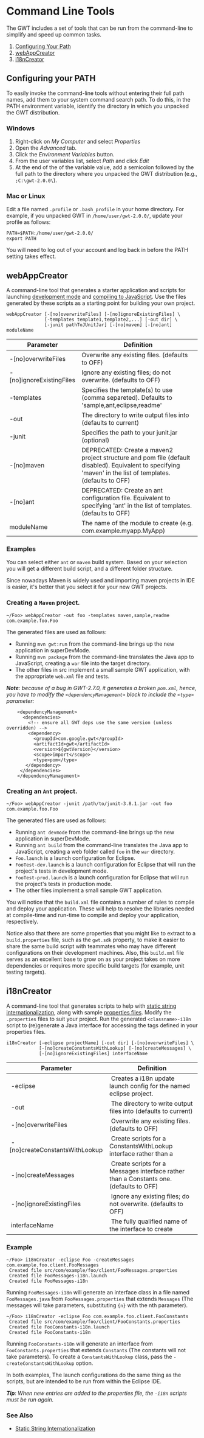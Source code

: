 Command Line Tools
===

The GWT includes a set of tools that can be run from the command-line to simplify and speed up common tasks.

1.  [Configuring Your Path](#ConfiguringYourPath)
2.  [webAppCreator](#webAppCreator)
3.  [i18nCreator](#i18nCreator)

## Configuring your PATH<a id="ConfiguringYourPath"></a>

To easily invoke the command-line tools without entering their full path names, add them to your system command search path.
To do this, in the PATH environment variable, identify the directory in which you unpacked the GWT distribution.

### Windows

1.  Right-click on _My Computer_ and select _Properties_
2.  Open the _Advanced_ tab.
3.  Click the _Environment Variables_ button.
4.  From the user variables list, select _Path_ and click _Edit_
5.  At the end of the of the variable value, add a semicolon followed by the full path to the directory where you unpacked the GWT distribution (e.g., `;C:\gwt-2.0.0\`).

### Mac or Linux

Edit a file named `.profile` or `.bash_profile` in your home directory.
For example, if you unpacked GWT in `/home/user/gwt-2.0.0/`, update your profile as follows:

```
PATH=$PATH:/home/user/gwt-2.0.0/
export PATH
```

You will need to log out of your account and log back in before the PATH setting takes effect.

## webAppCreator<a id="webAppCreator"></a>

A command-line tool that generates a starter application and scripts for launching [development mode](DevGuideCompilingAndDebugging.html#DevGuideDevMode) and [compiling to JavaScript](DevGuideCompilingAndDebugging.html#DevGuideJavaToJavaScriptCompiler).
Use the files generated by these scripts as a starting point for building your own project.


    webAppCreator [-[no]overwriteFiles] [-[no]ignoreExistingFiles] \
                  [-templates template1,template2,...] [-out dir] \
                  [-junit pathToJUnitJar] [-[no]maven] [-[no]ant] moduleName

| Parameter                | Definition |
| ------------------------ | ---------- |
| -[no]overwriteFiles      | Overwrite any existing files. (defaults to OFF)
| -[no]ignoreExistingFiles | Ignore any existing files; do not overwrite. (defaults to OFF)
| -templates               | Specifies the template(s) to use (comma separeted). Defaults to 'sample,ant,eclipse,readme'
| -out                     | The directory to write output files into (defaults to current)
| -junit                   | Specifies the path to your junit.jar (optional)
| -[no]maven               | DEPRECATED: Create a maven2 project structure and pom file (default disabled). Equivalent to specifying 'maven' in the list of templates. (defaults to OFF)
| -[no]ant                 | DEPRECATED: Create an ant configuration file. Equivalent to specifying 'ant' in the list of templates. (defaults to OFF)
| moduleName               | The name of the module to create (e.g. com.example.myapp.MyApp)


### Examples

You can select either `ant` or `maven` build system. Based on your selection you will get a different build script, and a different folder structure.

Since nowadays Maven is widely used and importing maven projects in IDE is easier, it's better that you select it for your new GWT projects.

### Creating a `Maven` project.

```
~/Foo> webAppCreator -out foo -templates maven,sample,readme com.example.foo.Foo
```

The generated files are used as follows:

*   Running `mvn gwt:run` from the command-line brings up the new application in superDevMode.
*   Running `mvn package` from the command-line translates the Java app to JavaScript, creating a `war` file into the target directory.
*   The other files in src implement a small sample GWT application, with the appropriate `web.xml` file and tests.

_**Note**: because of a bug in GWT-2.7.0, it generates a broken `pom.xml`, hence, you have to modify the `<dependencyManagement>` block to include the `<type>` parameter:_

        <dependencyManagement>
          <dependencies>
            <!-- ensure all GWT deps use the same version (unless overridden) -->
            <dependency>
              <groupId>com.google.gwt</groupId>
              <artifactId>gwt</artifactId>
              <version>${gwtVersion}</version>
              <scope>import</scope>
              <type>pom</type>
           </dependency>
         </dependencies>
        </dependencyManagement>


### Creating an `Ant` project.

```
~/Foo> webAppCreator -junit /path/to/junit-3.8.1.jar -out foo com.example.foo.Foo
```

The generated files are used as follows:

*   Running `ant devmode` from the command-line brings up the new application in superDevMode.
*   Running `ant build` from the command-line translates the Java app to JavaScript, creating a web folder called `foo` in the `war` directory.
*   `Foo.launch` is a launch configuration for Eclipse.
*   `FooTest-dev.launch` is a launch configuration for Eclipse that will run the project's tests in development mode.
*   `FooTest-prod.launch` is a launch configuration for Eclipse that will run the project's tests in production mode.
*   The other files implement a small sample GWT application.

You will notice that the `build.xml` file contains a number of rules to compile and deploy your application. These will help to resolve the libraries needed at compile-time and run-time to compile and deploy your application, respectively.

Notice also that there are some properties that you might like to extract to a `build.properties` file, such as the `gwt.sdk` property, to make it easier to share the same build script with teammates who may have different configurations on their development machines. Also, this `build.xml` file serves as an excellent base to grow on as your project takes on more dependencies or requires more specific build targets (for example, unit testing targets).



## i18nCreator<a id="i18nCreator"></a>

A command-line tool that generates scripts to help with [static string internationalization](DevGuideI18n.html#DevGuideStaticStringInternationalization), along with sample [properties files](DevGuideI18n.html#DevGuidePropertiesFiles). Modify the `.properties` files to suit your project. Run the generated
`<classname>-i18n` script to (re)generate a Java interface for accessing the tags defined in your properties files.

```
i18nCreator [-eclipse projectName] [-out dir] [-[no]overwriteFiles] \
            [-[no]createConstantsWithLookup] [-[no]createMessages] \
            [-[no]ignoreExistingFiles] interfaceName
```

| Parameter                        | Definition |
| -------------------------------- | ---------- |
| -eclipse                        | Creates a i18n update launch config for the named eclipse project.
| -out                            | The directory to write output files into (defaults to current)
| -[no]overwriteFiles             | Overwrite any existing files. (defaults to OFF)
| -[no]createConstantsWithLookup  | Create scripts for a ConstantsWithLookup interface rather than a | Constants one. (defaults to OFF)
| -[no]createMessages             | Create scripts for a Messages interface rather than a Constants one. (defaults to OFF)
| -[no]ignoreExistingFiles        | Ignore any existing files; do not overwrite. (defaults to OFF)
| interfaceName                   | The fully qualified name of the interface to create

### Example

```
~/Foo> i18nCreator -eclipse Foo -createMessages com.example.foo.client.FooMessages
 Created file src/com/example/foo/client/FooMessages.properties
 Created file FooMessages-i18n.launch
 Created file FooMessages-i18n
```

Running `FooMessages-i18n` will generate an interface class in a file named `FooMessages.java` from `FooMessages.properties` that extends `Messages`
(The messages will take parameters, substituting `{n}` with the nth parameter).

```
~/Foo> i18nCreator -eclipse Foo com.example.foo.client.FooConstants
 Created file src/com/example/foo/client/FooConstants.properties
 Created file FooConstants-i18n.launch
 Created file FooConstants-i18n
```

Running `FooConstants-i18n` will generate an interface from `FooConstants.properties` that extends `Constants` (The constants will not take parameters). To
create a `ConstantsWithLookup` class, pass the `-createConstantsWithLookup` option.

In both examples, The launch configurations do the same thing as the scripts, but are intended to be run from within the Eclipse IDE.

_**Tip**: When new entries are added to the properties file, the `-i18n` scripts must be run again._

### See Also

*   [Static String Internationalization](DevGuideI18n.html#DevGuideStaticStringInternationalization)
